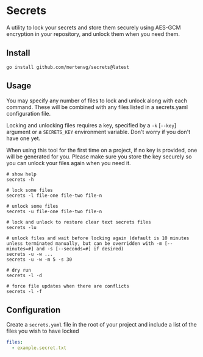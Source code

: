 # Secrets
A utility to lock your secrets and store them securely using AES-GCM encryption in your repository, and unlock them when you need them.

## Install
```shell
go install github.com/mertenvg/secrets@latest
```

## Usage
You may specify any number of files to lock and unlock along with each command. These will be combined with any files listed in a secrets.yaml configuration file.

Locking and unlocking files requires a key, specified by a `-k` [`--key`] argument or a `SECRETS_KEY` environment variable. Don't worry if you don't have one yet.

When using this tool for the first time on a project, if no key is provided, one will be generated for you. Please make sure you store the key securely so you can unlock your files again when you need it.

```shell
# show help
secrets -h

# lock some files
secrets -l file-one file-two file-n

# unlock some files
secrets -u file-one file-two file-n

# lock and unlock to restore clear text secrets files
secrets -lu

# unlock files and wait before locking again (default is 10 minutes unless terminated manually, but can be overridden with -m [--minutes=#] and -s [--seconds=#] if desired)
secrets -u -w ...
secrets -u -w -m 5 -s 30

# dry run
secrets -l -d

# force file updates when there are conflicts
secrets -l -f
```

## Configuration
Create a `secrets.yaml` file in the root of your project and include a list of the files you wish to have locked
```yaml
files:
  - example.secret.txt
```
